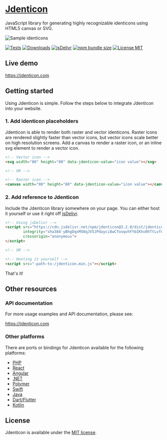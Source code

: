 # [Jdenticon](https://jdenticon.com)
JavaScript library for generating highly recognizable identicons using HTML5 canvas or SVG.

![Sample identicons](https://jdenticon.com/hosted/github-samples.png)

[![Tests](https://img.shields.io/github/workflow/status/dmester/jdenticon/Tests/master?style=flat-square)](https://github.com/dmester/jdenticon/actions)
[![Downloads](https://img.shields.io/npm/dt/jdenticon.svg?style=flat-square)](https://www.npmjs.com/package/jdenticon)
[![jsDelivr](https://data.jsdelivr.com/v1/package/npm/jdenticon/badge?style=flat-square)](https://www.jsdelivr.com/package/npm/jdenticon)
[![npm bundle size](https://img.shields.io/bundlephobia/min/jdenticon.svg?style=flat-square)](https://bundlephobia.com/result?p=jdenticon)
[![License MIT](https://img.shields.io/badge/license-MIT-green.svg?style=flat-square)](https://github.com/dmester/jdenticon/blob/master/LICENSE)

## Live demo
https://jdenticon.com

## Getting started
Using Jdenticon is simple. Follow the steps below to integrate Jdenticon into your website.

### 1. Add identicon placeholders
Jdenticon is able to render both raster and vector identicons. Raster icons are rendered 
slightly faster than vector icons, but vector icons scale better on high resolution screens.
Add a canvas to render a raster icon, or an inline svg element to render a vector icon.

```HTML
<!-- Vector icon -->
<svg width="80" height="80" data-jdenticon-value="icon value"></svg>

<!-- OR -->

<!-- Raster icon -->
<canvas width="80" height="80" data-jdenticon-value="icon value"></canvas>
```

### 2. Add reference to Jdenticon
Include the Jdenticon library somewhere on your page. You can either host it yourself or 
use it right off [jsDelivr](https://www.jsdelivr.com).

```HTML
<!-- Using jsDelivr -->
<script src="https://cdn.jsdelivr.net/npm/jdenticon@3.2.0/dist/jdenticon.min.js"
        integrity="sha384-yBhgDqxM50qJV5JPdayci8wCfooqvhFYbIKhv0hTtLvfeeyJMJCscRfFNKIxt43M"
        crossorigin="anonymous">
</script>

<!-- OR -->

<!-- Hosting it yourself -->
<script src="-path-to-/jdenticon.min.js"></script>
```
That's it!

## Other resources
### API documentation
For more usage examples and API documentation, please see:

https://jdenticon.com

### Other platforms
There are ports or bindings for Jdenticon available for the following platforms:

* [PHP](https://github.com/dmester/jdenticon-php/)
* [React](https://www.npmjs.com/package/react-jdenticon)
* [Angular](https://www.npmjs.com/package/ngx-jdenticon)
* [.NET](https://github.com/dmester/jdenticon-net/)
* [Polymer](https://github.com/GeoloeG/identicon-element)
* [Swift](https://github.com/aleph7/jdenticon-swift)
* [Java](https://github.com/sunshower-io/sunshower-arcus/tree/master/arcus-identicon)
* [Dart/Flutter](https://pub.dartlang.org/packages/jdenticon_dart)
* [Kotlin](https://github.com/WycliffeAssociates/jdenticon-kotlin)

## License
Jdenticon is available under the [MIT license](https://github.com/dmester/jdenticon/blob/master/LICENSE).
